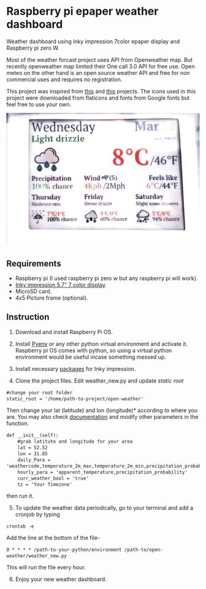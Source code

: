 # Raspberry pi epaper weather dashboard
Weather dashboard using inky impression 7color epaper display and Raspberry pi zero W. 


 Most of the weather forcast project uses API from Openweather map. But recently openweather map limited their One call 3.0 API for free use. Open meteo on the other hand is an open source weather API and free for non commercial uses and requires no registration. 


This project was inspired from [this](https://github.com/kotamorishi/weather-impression) and [this](https://github.com/axwax/Open-Meteo-Inky-Pack) projects.  The icons used in this project were downloaded from flaticons and fonts from Google fonts but feel free to use your own.

![eink weather dashboard](/assets/epaper-inky-weather-dashboard.jpeg)


## Requirements
- Raspberry pi (I used raspberry pi zero w but any raspberry pi will work).
- [Inky impression 5.7" 7 color display](https://shop.pimoroni.com/en-us/products/inky-impression-5-7).
- MicroSD card.
- 4x5 Picture frame (optional).

## Instruction

1. Download and install Raspberry Pi OS.

2. Install [Pyenv](https://github.com/pyenv/pyenv) or any other python virtual environment and activate it. Raspberry pi OS comes with python, so using a virtual python environment would be useful incase something messed up.

3. Install necessary [packages](https://github.com/pimoroni/inky) for Inky impression.

4. Clone the project files. Edit weather_new.py and update *static root*
```
#change your root folder
static_root = '/home/path-to-project/open-weather'
```
Then change your lat (latitude) and lon (longitude)* according to where you are. You may also check [documentation](https://open-meteo.com/en/docs) and modify other parameters in the function.

```
def __init__(self):
    #grab latitute and longitude for your area
    lat = 52.52
    lon = 31.85
    daily_Para = 'weathercode,temperature_2m_max,temperature_2m_min,precipitation_probability_max'
    hourly_para = 'apparent_temperature,precipitation_probability'
    curr_weather_bool = 'true'
    tz = 'Your Timezone'
```
then run it.

5. To update the weather data periodically, go to your terminal and add a cronjob by typing
```
crontab -e
```
Add the line at the bottom of the file- 
```
0 * * * * /path-to-your-python/environment /path-to/open-weather/weather_new.py
```
This will run the file every hour.

6. Enjoy your new weather dashboard.


